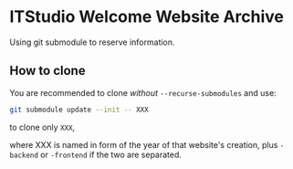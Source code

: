 # ITStudio Welcome Website Archive

Using git submodule to reserve information.

## How to clone

You are recommended to clone *without* `--recurse-submodules` and use:

```sh
git submodule update --init -- XXX
```

to clone only `XXX`,

where XXX is named in form of the year of that website's creation, plus `-backend` or `-frontend` if the two are separated.

